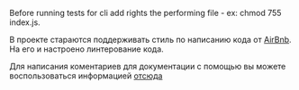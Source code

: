 Before running tests for cli add rights the performing file - ex: chmod 755 index.js.

В проекте стараются поддерживать стиль по написанию кода от [AirBnb](docs/airBnb/). На его и настроено линтерование кода.

Для написания коментариев для документации с помощью  вы можете воспользоваться информацией [отсюда](docs/jsDoc/guide/)
